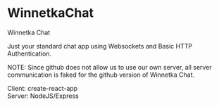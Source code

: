 # WinnetkaChat
Winnetka Chat

Just your standard chat app using Websockets and Basic HTTP Authentication. 

NOTE: Since github does not allow us to use our own server, all server communication is faked for the github version of Winnetka Chat.

Client: create-react-app  
Server: NodeJS/Express
